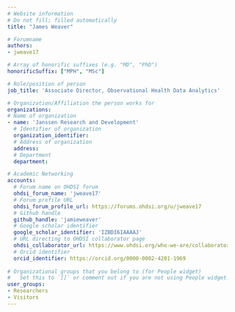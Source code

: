 ```yaml
---
# Website information
# Do not fill; filled automatically
title: "James Weaver"

# Forumname 
authors:
- jweave17

# Array of honorific suffixes (e.g. "MD", "PhD")
honorificSuffix: ["MPH", "MSc"]

# Role/position of person
job_title: 'Associate Director, Observational Health Data Analytics'

# Organization/Affiliation the person works for
organizations:
# Name of organization
- name: 'Janssen Research and Development'
  # Identifier of organization
  organization_identifier: 
  # Address of organization
  address: 
  # Department
  department: 

# Academic Networking
accounts:
  # Forum name on OHDSI forum
  ohdsi_forum_name: 'jweave17'
  # Forum profile URL
  ohdsi_forum_profile_url: https://forums.ohdsi.org/u/jweave17
  # Github handle
  github_handle: 'jamieweaver'
  # Google scholar identifier
  google_scholar_identifier: 'IZBDI6IAAAAJ'
  # URL directing to OHDSI collaborator page
  ohdsi_collaborator_url: https://www.ohdsi.org/who-we-are/collaborators/james-weaver/
  # Orcid identifier
  orcid_identifier: https://orcid.org/0000-0002-4201-1969
  
# Organizational groups that you belong to (for People widget)
#   Set this to `[]` or comment out if you are not using People widget.
user_groups:
- Researchers
- Visitors
---
```

